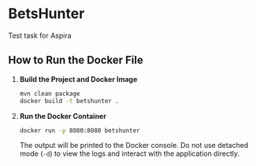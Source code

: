 # BetsHunter

Test task for Aspira

## How to Run the Docker File

1. **Build the Project and Docker Image**
   ```bash
   mvn clean package
   docker build -t betshunter .
   ```

2. **Run the Docker Container**
   ```bash
   docker run -p 8080:8080 betshunter
   ```

   The output will be printed to the Docker console. Do not use detached mode (`-d`) to view the logs and interact with
   the application directly.

